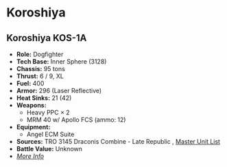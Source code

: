 # Koroshiya 

## Koroshiya KOS-1A 

- **Role:** Dogfighter 
- **Tech Base:** Inner Sphere (3128) 
- **Chassis:** 95 tons 
- **Thrust:** 6 / 9, XL 
- **Fuel:** 400 
- **Armor:** 296 (Laser Reflective) 
- **Heat Sinks:** 21 (42) 
- **Weapons:** 
  - Heavy PPC × 2 
  - MRM 40 w/ Apollo FCS (ammo: 12) 
- **Equipment:** 
  - Angel ECM Suite 
- **Sources:** TRO 3145 Draconis Combine - Late Republic , [Master Unit List](http://masterunitlist.info/Unit/Details/6425) 
- **Battle Value:** Unknown 
- [*More Info*](koroshiya/koroshiya_kos-1a.md) 

